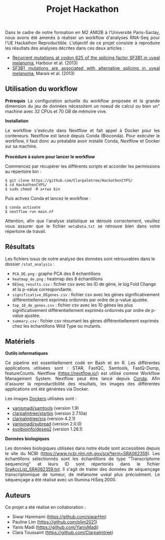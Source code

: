 
<div align="center"><h1>Projet Hackathon</h1></div>
<br>
<div align="justify">
  <p>
    Dans le cadre de notre formation en M2 AMI2B à l'Université Paris-Saclay, nous avons été amenés à réaliser un workflow d'analyses RNA-Seq pour l'UE Hackathon Reproductible. L'objectif de ce projet consiste à reproduire les résultats des analyses décrites dans ces deux articles :
    
   * [Recurrent mutations at codon 625 of the splicing factor SF3B1 in uveal melanoma](https://pubmed.ncbi.nlm.nih.gov/23313955), Harbour et al. (2013)
   * [SF3B1 mutations are associated with alternative splicing in uveal melanoma](https://pubmed.ncbi.nlm.nih.gov/23861464), Marais et al. (2013)
  </p>
</div>

<div align="left"><h2>Utilisation du workflow</h2></div>
<div align="justify">
  <p>

  **Prérequis** 
  La configuration actuelle du workflow proposée et la grande dimension du jeu de données nécessitent un noeud de calcul ou bien un" machine avec 32 CPUs et 70 GB de mémoire vive.  
  
  **Installation**

  Le workflow s'exécute dans Nextflow et fait appel à Docker pour les conteneurs. Nextflow est lancé depuis Conda (Bioconda). Pour exécuter le workflow, il faut donc au préalable avoir installé Conda, Nextflow et Docker sur sa machine. <br>
  <br>
  **Procédure à suivre pour lancer le workflow** <br>

  Commencez par récupérer les différents scripts et accorder les permissions au répertoire bin :
  
    $ git clone https://github.com/Clarpalmtree/HackathonCYPS/
    $ cd HackathonCYPS/
    $ sudo chmod -R a+rwx bin

  Puis activez Conda et lancez le workflow : 
  
    $ conda activate
    $ nextflow run main.nf

  Attention, afin que l'analyse statistique se déroule correctement, veuillez vous assurer que le fichier `metaData.txt` se retrouve bien dans votre répertoire de travail.
  
  </p>
</div>

<div align="left"><h2>Résultats</h2></div>
  <p>
  
  Les fichiers issus de notre analyse des données sont retrouvables dans le dossier `/stat_analysis` : 
  * `PCA_DE.png` : graphe PCA des 8 échantillons
  * `heatmap_de.png` : heatmap des 8 échantillons
  * `DESeq_results.csv` : fichier csv avec les ID de gène, le log Fold Change et la p-value correspondante.
  * `significative_DEgenes.csv` : fichier csv avec les gènes significativement différentiellement exprimés ordonnés par ordre de p-value ajustée.
  * `top_10_de_genes.csv` : fichier csv avec les 10 gènes les plus significativement différentiellement exprimés ordonnés par ordre de p-value ajustée.
  * `summary.csv` : fichier csv résumant les gènes différentiellement exprimés chez les échantillons Wild Type ou mutants.
  </p>
</div>


<div align="left"><h2>Matériels</h2></div>
<div align="justify">
  <p> 

  **Outils informatiques**

  Ce pipeline est essentiellement codé en Bash et en R. Les différentes applications utilisées sont : STAR, FastQC, Samtools, FastQ-Dump, featureCounts. Nextflow (https://nextflow.io/) est utilisé comme Workflow Management System. Nextflow peut être lancé depuis [Conda](https://conda.io). Afin d'assurer la reproductibilité des résultats, les images des différentes applications ont été générées via Docker.
    
  Les images [Dockers](https://www.docker.com/en) utilisées sont : 
     
   * [yanismadi/samtools](https://hub.docker.com/r/yanismadi/samtools) (version 1.9) 
   * [clarpalmtree/starbis](https://hub.docker.com/r/clarpalmtree/starbis) (version 2.7.10a)
   * [clarpalmtree/sra](https://hub.docker.com/r/clarpalmtree/sra) (version 4.2.1) 
   * [yanismadi/subread](https://hub.docker.com/r/yanismadi/subread) (version 2.0.0)
   * [evolbioinfo/deseq2](https://hub.docker.com/r/evolbioinfo/deseq2) (version 1.28.1)
  
  
  **Données biologiques**

  Les données biologiques utilisées dans notre étude sont accessibles depuis le site du NCBI (https://www.ncbi.nlm.nih.gov/sra?term=SRA062359). Les échantillons sélectionnés sont les échantillons de type "Transcriptome sequencing" et leurs ID sont répertoriés dans le fichier [SraAccList_SRA062359.txt](https://github.com//Clarpalmtree/HackathonCYPS/blob/main/SraAccList_SRA062359.txt). Il s'agit de traiter des données de séquençage transcriptomique de tumeur, de mélanome uvéal plus précisément. Le séquençage a été réalisé avec un Illumina HiSeq 2000.
  </p>
</div>


<div align="left"><h2>Auteurs</h2></div>

<div align="justify">
  <p>
  Ce projet a été réalisé en collaboration : 
  
  * Siwar Hammami (https://github.com/siwarHm)
  * Pauline Lim (https://github.com/plim2021)
  * Yanis Madi (https://github.com/YanisMadi)
  * Clara Toussaint (https://github.com/Clarpalmtree)

  </p>
</div>
